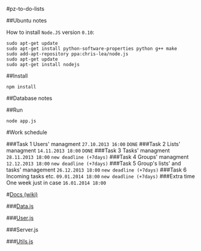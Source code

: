 #pz-to-do-lists

##Ubuntu notes

How to install `Node.JS` version `0.10`:

	sudo apt-get update
	sudo apt-get install python-software-properties python g++ make
	sudo add-apt-repository ppa:chris-lea/node.js
	sudo apt-get update
	sudo apt-get install nodejs

##Install

	npm install

##Database notes

##Run

	node app.js

#Work schedule

###Task 1 
Users' managment `27.10.2013 16:00` `DONE`
###Task 2 
Lists' managment `14.11.2013 18:00` `DONE`
###Task 3 
Tasks' managment `28.11.2013 18:00` `new deadline (+7days)`
###Task 4 
Groups' managment `12.12.2013 18:00` `new deadline (+7days)`
###Task 5 
Group's lists' and tasks' management `26.12.2013 18:00` `new deadline (+7days)`
###Task 6 
Incoming tasks etc. `09.01.2014 18:00` `new deadline (+7days)`
###Extra time 
One week just in case `16.01.2014 18:00`

#[Docs (wiki)](https://github.com/mmotel/pz-to-do-lists/wiki)

###[Data.js](https://github.com/mmotel/pz-to-do-lists/wiki/data-js)

###[User.js](https://github.com/mmotel/pz-to-do-lists/wiki/user-js)

###Server.js

###[Utils.js](https://github.com/mmotel/pz-to-do-lists/wiki/utils-js)
